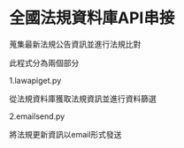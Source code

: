 # 全國法規資料庫API串接

蒐集最新法規公告資訊並進行法規比對

此程式分為兩個部分

1.lawapiget.py

從法規資料庫獲取法規資訊並進行資料篩選

2.emailsend.py

將法規更新資訊以email形式發送
